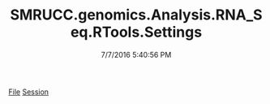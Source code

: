 ﻿---
title: SMRUCC.genomics.Analysis.RNA_Seq.RTools.Settings
date: 7/7/2016 5:40:56 PM
---

[File](T-SMRUCC.genomics.Analysis.RNA_Seq.RTools.Settings.File.html)
[Session](T-SMRUCC.genomics.Analysis.RNA_Seq.RTools.Settings.Session.html)

